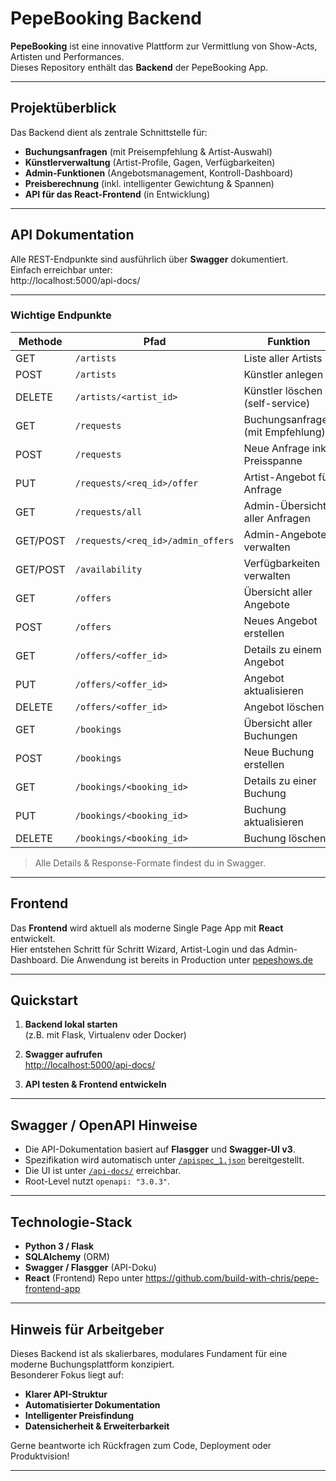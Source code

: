 # PepeBooking Backend

**PepeBooking** ist eine innovative Plattform zur Vermittlung von Show-Acts, Artisten und Performances.  
Dieses Repository enthält das **Backend** der PepeBooking App.

---

## Projektüberblick

Das Backend dient als zentrale Schnittstelle für:

- **Buchungsanfragen** (mit Preisempfehlung & Artist-Auswahl)
- **Künstlerverwaltung** (Artist-Profile, Gagen, Verfügbarkeiten)
- **Admin-Funktionen** (Angebotsmanagement, Kontroll-Dashboard)
- **Preisberechnung** (inkl. intelligenter Gewichtung & Spannen)
- **API für das React-Frontend** (in Entwicklung)

---

## API Dokumentation

Alle REST-Endpunkte sind ausführlich über **Swagger** dokumentiert.  
Einfach erreichbar unter:  
http://localhost:5000/api-docs/


---


### Wichtige Endpunkte

| Methode | Pfad                                     | Funktion                         |
| ------- | ---------------------------------------- | -------------------------------- |
| GET     | `/artists`                              | Liste aller Artists              |
| POST    | `/artists`                              | Künstler anlegen                 |
| DELETE  | `/artists/<artist_id>`                  | Künstler löschen (self-service)  |
| GET     | `/requests`                             | Buchungsanfragen (mit Empfehlung)|
| POST    | `/requests`                             | Neue Anfrage inkl. Preisspanne   |
| PUT     | `/requests/<req_id>/offer`              | Artist-Angebot für Anfrage       |
| GET     | `/requests/all`                         | Admin-Übersicht aller Anfragen   |
| GET/POST| `/requests/<req_id>/admin_offers`       | Admin-Angebote verwalten         |
| GET/POST| `/availability`                         | Verfügbarkeiten verwalten        |
| GET     | `/offers`                               | Übersicht aller Angebote         |
| POST    | `/offers`                               | Neues Angebot erstellen          |
| GET     | `/offers/<offer_id>`                    | Details zu einem Angebot         |
| PUT     | `/offers/<offer_id>`                    | Angebot aktualisieren            |
| DELETE  | `/offers/<offer_id>`                    | Angebot löschen                  |
| GET     | `/bookings`                             | Übersicht aller Buchungen        |
| POST    | `/bookings`                             | Neue Buchung erstellen           |
| GET     | `/bookings/<booking_id>`                | Details zu einer Buchung         |
| PUT     | `/bookings/<booking_id>`                | Buchung aktualisieren            |
| DELETE  | `/bookings/<booking_id>`                | Buchung löschen                  |

> Alle Details & Response-Formate findest du in Swagger.

---

## Frontend

Das **Frontend** wird aktuell als moderne Single Page App mit **React** entwickelt.  
Hier entstehen Schritt für Schritt Wizard, Artist-Login und das Admin-Dashboard.
Die Anwendung ist bereits in Production unter [pepeshows.de](https://pepeshows.de)

---

## Quickstart

1. **Backend lokal starten**  
   (z.B. mit Flask, Virtualenv oder Docker)

2. **Swagger aufrufen**  
   [http://localhost:5000/api-docs/](http://localhost:5000/api-docs/)

3. **API testen & Frontend entwickeln**

---

## Swagger / OpenAPI Hinweise

- Die API-Dokumentation basiert auf **Flasgger** und **Swagger-UI v3**.
- Spezifikation wird automatisch unter [`/apispec_1.json`](http://localhost:5000/apispec_1.json) bereitgestellt.
- Die UI ist unter [`/api-docs/`](http://localhost:5000/api-docs/) erreichbar.
- Root-Level nutzt `openapi: "3.0.3"`.

---

## Technologie-Stack

- **Python 3 / Flask**  
- **SQLAlchemy** (ORM)
- **Swagger / Flasgger** (API-Doku)
- **React** (Frontend) Repo unter https://github.com/build-with-chris/pepe-frontend-app

---

## Hinweis für Arbeitgeber

Dieses Backend ist als skalierbares, modulares Fundament für eine moderne Buchungsplattform konzipiert.  
Besonderer Fokus liegt auf:

- **Klarer API-Struktur**
- **Automatisierter Dokumentation**
- **Intelligenter Preisfindung**
- **Datensicherheit & Erweiterbarkeit**

Gerne beantworte ich Rückfragen zum Code, Deployment oder Produktvision!

---